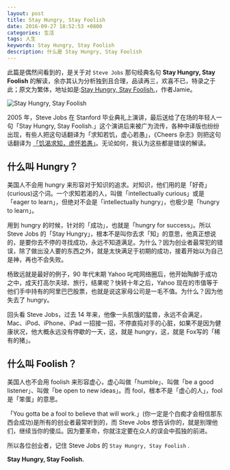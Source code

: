 ```yaml
---
layout: post
title: Stay Hungry, Stay Foolish
date: 2016-09-27 18:52:53 +0800
categories: 生活
tags: 人生
keywords: Stay Hungry, Stay Foolish
description: 什么是 Stay Hungry, Stay Foolish
---
```


此篇是偶然间看到的，是关于对 `Steve Jobs` 那句经典名句 **Stay Hungry, Stay Foolish** 的解读，余亦其认为分析独到且合理，品读再三，欢喜不已，特录之于此；原文为繁体，地址如是:[Stay Hungry, Stay Foolish.](http://mrjamie.cc/2011/09/16/stay-hungry-stay-foolish/)，作者Jamie。

![Stay Hungry, Stay Foolish](http://nicejade.github.io/assets/images/steve-jobs-feet-toilet.jpg)

2005 年，Steve Jobs 在 Stanford 毕业典礼上演讲，最后送给了在场的年轻人一句「Stay Hungry, Stay Foolish.」这个演讲后来被广为流传，各种中译版也纷纷出现，有些人把这句话翻译为「求知若饥，虚心若愚」，《Cheers 杂志》则把这句话翻译为 [「饥渴求知，虚怀若愚」](http://mmdays.com/2007/04/02/steve-jobs/)。无论如何，我认为这些都是错误的解读。

## **什么叫 Hungry？**

美国人不会用 hungry 来形容对于知识的追求。对知识，他们用的是「好奇」(curious)这个词。一个求知若渴的人，叫做「intellectually curious」或是「eager to learn」，但绝对不会是「intellectually hungry」，也极少是「hungry to learn」。

用到 hungry 的时候，针对的「成功」，也就是「hungry for success」。所以 Steve Jobs 的「Stay Hungry」，根本不是叫你去求「知」的意思，他真正想说的，是要你去不停的寻找成功，永远不知道满足。为什么？因为创业者最常犯的错误，除了做出没人要的东西之外，就是太快满足于初期的成功，接着开始以为自己是神，再也不会失败。

杨致远就是最好的例子，90 年代末期 Yahoo 叱咤网络圈后，他开始陶醉于成功之中，成天打高尔夫球、旅行，结果呢？快转十年之后，Yahoo 现在的市值等于他们手中持有的阿里巴巴股票，也就是说这家母公司是一毛不值。为什么？因为他失去了 hungry。

回头看 Steve Jobs，过去 14 年来，他像一头肌饿的猛兽，永远不会满足，Mac、iPod、iPhone、iPad 一招接一招，不停直捣对手的心脏，如果不是因为健康状况，他大概永远没有停歇的一天，这，就是 hungry，这，就是 Fox写的「稀有的猪」。

## **什么叫 Foolish？**

美国人也不会用 foolish 来形容虚心，虚心叫做「humble」、叫做「be a good listener」、叫做「be open to new ideas」。而 fool，根本不是「虚心的人」，fool 是「笨蛋」的意思。

「You gotta be a fool to believe that will work.」(你一定是个白痴才会相信那东西会成功)是所有的创业者最常听到的，而 Steve Jobs 想告诉你的，就是别理他们，继续当你的傻瓜。因为要革命，你就注定要在众人的误会中孤独的前进。

所以各位创业者，记住 Steve Jobs 的 `Stay Hungry, Stay Foolish` .

**Stay Hungry, Stay Foolish.**
